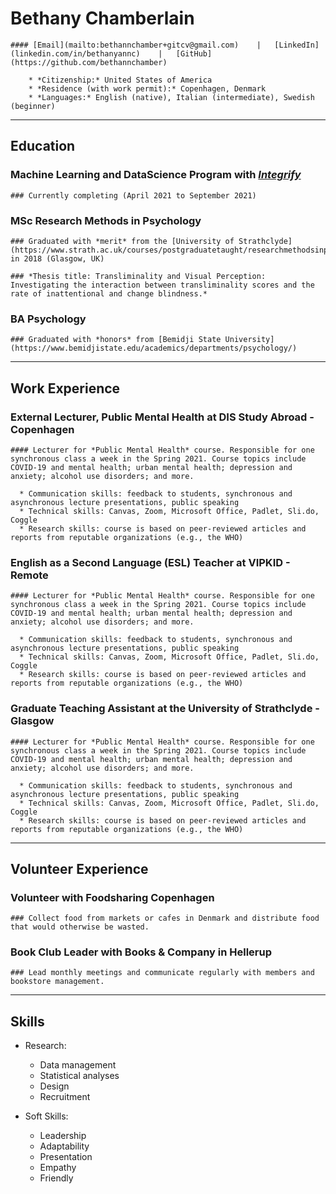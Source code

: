 # Bethany Chamberlain

    #### [Email](mailto:bethannchamber+gitcv@gmail.com)    |   [LinkedIn](linkedin.com/in/bethanyannc)    |   [GitHub](https://github.com/bethannchamber)

        * *Citizenship:* United States of America
        * *Residence (with work permit):* Copenhagen, Denmark
        * *Languages:* English (native), Italian (intermediate), Swedish (beginner)

***

## Education

### **Machine Learning and DataScience Program** with [*Integrify*](https://integrify.academy/international)
    ### Currently completing (April 2021 to September 2021)

### **MSc Research Methods in Psychology** 
    ### Graduated with *merit* from the [University of Strathclyde](https://www.strath.ac.uk/courses/postgraduatetaught/researchmethodsinpsychology/) in 2018 (Glasgow, UK)

    ### *Thesis title: Transliminality and Visual Perception: Investigating the interaction between transliminality scores and the rate of inattentional and change blindness.*

### **BA Psychology**
    ### Graduated with *honors* from [Bemidji State University](https://www.bemidjistate.edu/academics/departments/psychology/)


***

## Work Experience

### **External Lecturer, Public Mental Health** at DIS Study Abroad - Copenhagen

    #### Lecturer for *Public Mental Health* course. Responsible for one synchronous class a week in the Spring 2021. Course topics include COVID-19 and mental health; urban mental health; depression and anxiety; alcohol use disorders; and more.

      * Communication skills: feedback to students, synchronous and asynchronous lecture presentations, public speaking
      * Technical skills: Canvas, Zoom, Microsoft Office, Padlet, Sli.do, Coggle
      * Research skills: course is based on peer-reviewed articles and reports from reputable organizations (e.g., the WHO)

### **English as a Second Language (ESL) Teacher** at VIPKID - Remote

    #### Lecturer for *Public Mental Health* course. Responsible for one synchronous class a week in the Spring 2021. Course topics include COVID-19 and mental health; urban mental health; depression and anxiety; alcohol use disorders; and more.

      * Communication skills: feedback to students, synchronous and asynchronous lecture presentations, public speaking
      * Technical skills: Canvas, Zoom, Microsoft Office, Padlet, Sli.do, Coggle
      * Research skills: course is based on peer-reviewed articles and reports from reputable organizations (e.g., the WHO)

### **Graduate Teaching Assistant** at the University of Strathclyde - Glasgow

    #### Lecturer for *Public Mental Health* course. Responsible for one synchronous class a week in the Spring 2021. Course topics include COVID-19 and mental health; urban mental health; depression and anxiety; alcohol use disorders; and more.

      * Communication skills: feedback to students, synchronous and asynchronous lecture presentations, public speaking
      * Technical skills: Canvas, Zoom, Microsoft Office, Padlet, Sli.do, Coggle
      * Research skills: course is based on peer-reviewed articles and reports from reputable organizations (e.g., the WHO)

***

## Volunteer Experience

### **Volunteer with Foodsharing Copenhagen**

    ### Collect food from markets or cafes in Denmark and distribute food that would otherwise be wasted.

### **Book Club Leader with Books & Company in Hellerup**

    ### Lead monthly meetings and communicate regularly with members and bookstore management.

***

## Skills

* Research:

     * Data management
     * Statistical analyses
     * Design
     * Recruitment

* Soft Skills:

     * Leadership
     * Adaptability
     * Presentation
     * Empathy
     * Friendly
